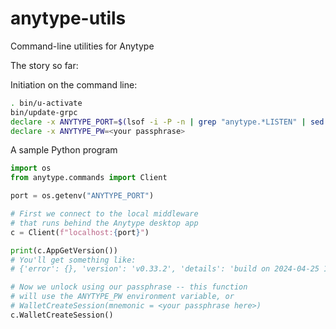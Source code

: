 # anytype-utils
Command-line utilities for Anytype

The story so far:

Initiation on the command line:
```sh
. bin/u-activate
bin/update-grpc
declare -x ANYTYPE_PORT=$(lsof -i -P -n | grep "anytype.*LISTEN" | sed -e 's/.*://' -e 's/ .*//g' | sort -n | head -n1)
declare -x ANYTYPE_PW=<your passphrase>
```

A sample Python program
```python
import os
from anytype.commands import Client

port = os.getenv("ANYTYPE_PORT")

# First we connect to the local middleware
# that runs behind the Anytype desktop app
c = Client(f"localhost:{port}")

print(c.AppGetVersion())
# You'll get something like:
# {'error': {}, 'version': 'v0.33.2', 'details': 'build on 2024-04-25 13:28:54 +0000 UTC at #4ec64b016e2be3a5229dc865452c066f653e209c'}

# Now we unlock using our passphrase -- this function
# will use the ANYTYPE_PW environment variable, or
# WalletCreateSession(mnemonic = <your passphrase here>)
c.WalletCreateSession()
```

